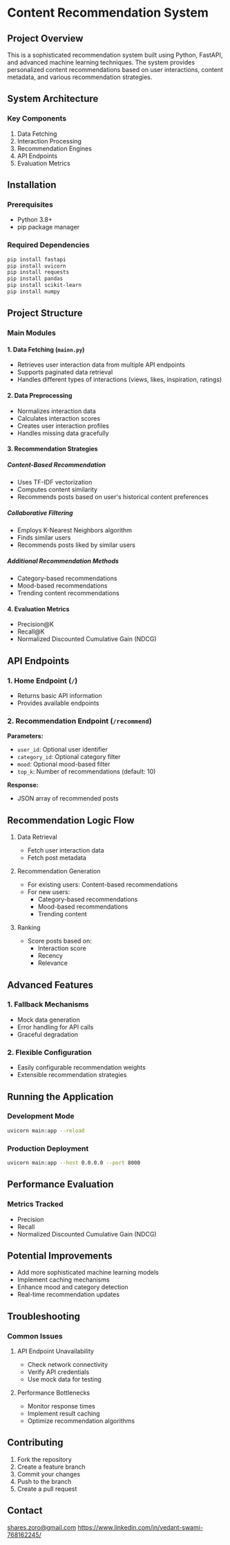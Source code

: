 # Content Recommendation System

## Project Overview

This is a sophisticated recommendation system built using Python, FastAPI, and advanced machine learning techniques. The system provides personalized content recommendations based on user interactions, content metadata, and various recommendation strategies.

## System Architecture

### Key Components
1. Data Fetching
2. Interaction Processing
3. Recommendation Engines
4. API Endpoints
5. Evaluation Metrics

## Installation

### Prerequisites
- Python 3.8+
- pip package manager

### Required Dependencies
```bash
pip install fastapi
pip install uvicorn
pip install requests
pip install pandas
pip install scikit-learn
pip install numpy
```

## Project Structure

### Main Modules

#### 1. Data Fetching (`mainn.py`)
- Retrieves user interaction data from multiple API endpoints
- Supports paginated data retrieval
- Handles different types of interactions (views, likes, inspiration, ratings)

#### 2. Data Preprocessing
- Normalizes interaction data
- Calculates interaction scores
- Creates user interaction profiles
- Handles missing data gracefully

#### 3. Recommendation Strategies

##### Content-Based Recommendation
- Uses TF-IDF vectorization
- Computes content similarity
- Recommends posts based on user's historical content preferences

##### Collaborative Filtering
- Employs K-Nearest Neighbors algorithm
- Finds similar users
- Recommends posts liked by similar users

##### Additional Recommendation Methods
- Category-based recommendations
- Mood-based recommendations
- Trending content recommendations

#### 4. Evaluation Metrics
- Precision@K
- Recall@K
- Normalized Discounted Cumulative Gain (NDCG)

## API Endpoints

### 1. Home Endpoint (`/`)
- Returns basic API information
- Provides available endpoints

### 2. Recommendation Endpoint (`/recommend`)
**Parameters:**
- `user_id`: Optional user identifier
- `category_id`: Optional category filter
- `mood`: Optional mood-based filter
- `top_k`: Number of recommendations (default: 10)

**Response:**
- JSON array of recommended posts

## Recommendation Logic Flow

1. Data Retrieval
   - Fetch user interaction data
   - Fetch post metadata

2. Recommendation Generation
   - For existing users: Content-based recommendations
   - For new users: 
     * Category-based recommendations
     * Mood-based recommendations
     * Trending content

3. Ranking
   - Score posts based on:
     * Interaction score
     * Recency
     * Relevance

## Advanced Features

### 1. Fallback Mechanisms
- Mock data generation
- Error handling for API calls
- Graceful degradation

### 2. Flexible Configuration
- Easily configurable recommendation weights
- Extensible recommendation strategies

## Running the Application

### Development Mode
```bash
uvicorn main:app --reload
```

### Production Deployment
```bash
uvicorn main:app --host 0.0.0.0 --port 8000
```

## Performance Evaluation

### Metrics Tracked
- Precision
- Recall
- Normalized Discounted Cumulative Gain (NDCG)

## Potential Improvements
- Add more sophisticated machine learning models
- Implement caching mechanisms
- Enhance mood and category detection
- Real-time recommendation updates

## Troubleshooting

### Common Issues
1. API Endpoint Unavailability
   - Check network connectivity
   - Verify API credentials
   - Use mock data for testing

2. Performance Bottlenecks
   - Monitor response times
   - Implement result caching
   - Optimize recommendation algorithms

## Contributing

1. Fork the repository
2. Create a feature branch
3. Commit your changes
4. Push to the branch
5. Create a pull request



## Contact
shares.zoro@gmail.com
https://www.linkedin.com/in/vedant-swami-768162245/
